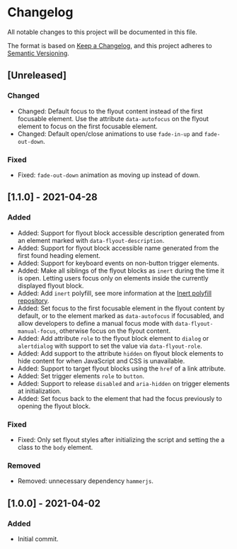 # Changelog

All notable changes to this project will be documented in this file.

The format is based on [Keep a Changelog](https://keepachangelog.com/en/1.0.0/), and this project adheres to [Semantic Versioning](https://semver.org/spec/v2.0.0.html).

## [Unreleased]

### Changed

- Changed: Default focus to the flyout content instead of the first focusable element. Use the attribute `data-autofocus` on the flyout element to focus on the first focusable element.
- Changed: Default open/close animations to use `fade-in-up` and `fade-out-down`.

### Fixed

- Fixed: `fade-out-down` animation as moving up instead of down.

## [1.1.0] - 2021-04-28

### Added

- Added: Support for flyout block accessible description generated from an element marked with `data-flyout-description`.
- Added: Support for flyout block accessible name generated from the first found heading element.
- Added: Support for keyboard events on non-button trigger elements.
- Added: Make all siblings of the flyout blocks as `inert` during the time it is open. Letting users focus only on elements inside the currently displayed flyout block.
- Added: Add `inert` polyfill, see more information at the [Inert polyfill repository](https://github.com/WICG/inert).
- Added: Set focus to the first focusable element in the flyout content by default, or to the element marked as `data-autofocus` if focusabled, and allow developers to define a manual focus mode with `data-flyout-manual-focus`, otherwise focus on the flyout content.
- Added: Add attribute `role` to the flyout block element to `dialog` or `alertdialog` with support to set the value via `data-flyout-role`.
- Added: Add support to the attribute `hidden` on flyout block elements to hide content for when JavaScript and CSS is unavailable.
- Added: Support to target flyout blocks using the `href` of a link attribute.
- Added: Set trigger elements `role` to `button`.
- Added: Support to release `disabled` and `aria-hidden` on trigger elements at initialization.
- Added: Set focus back to the element that had the focus previously to opening the flyout block.

### Fixed

- Fixed: Only set flyout styles after initializing the script and setting the a class to the `body` element.

### Removed

- Removed: unnecessary dependency `hammerjs`.

## [1.0.0] - 2021-04-02

### Added

- Initial commit.
